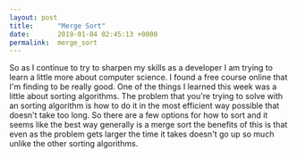 ```yaml
---
layout: post
title:      "Merge Sort"
date:       2019-01-04 02:45:13 +0000
permalink:  merge_sort
---
```



So as I continue to try to sharpen my skills as a developer I am trying to learn a little more about computer science. I found a free course online that I'm finding to be really good. One of the things I learned this week was a little about sorting algorithms. The problem that you're trying to solve with an sorting algorithm is how to do it in the most efficient way possible that doesn't take too long. So there are a few options for how to sort and it seems like the best way generally is a merge sort the benefits of this is that even as the problem gets larger the time it takes doesn't go up so much unlike the other sorting algorithms.

